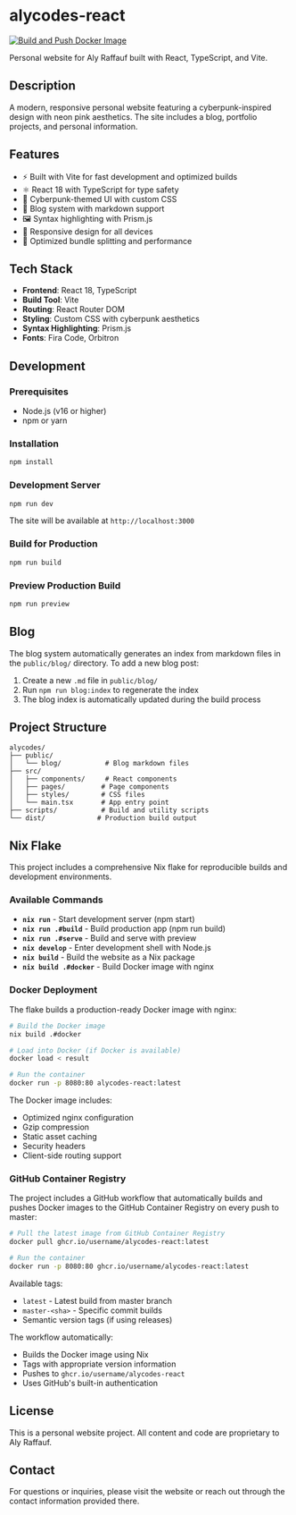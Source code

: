 # alycodes-react

[![Build and Push Docker Image](https://github.com/username/alycodes-react/actions/workflows/docker.yml/badge.svg)](https://github.com/username/alycodes-react/actions/workflows/docker.yml)

Personal website for Aly Raffauf built with React, TypeScript, and Vite.

## Description

A modern, responsive personal website featuring a cyberpunk-inspired design with neon pink aesthetics. The site includes a blog, portfolio projects, and personal information.

## Features

- ⚡ Built with Vite for fast development and optimized builds
- ⚛️ React 18 with TypeScript for type safety
- 🎨 Cyberpunk-themed UI with custom CSS
- 📝 Blog system with markdown support
- 🖼️ Syntax highlighting with Prism.js
- 📱 Responsive design for all devices
- 🚀 Optimized bundle splitting and performance

## Tech Stack

- **Frontend**: React 18, TypeScript
- **Build Tool**: Vite
- **Routing**: React Router DOM
- **Styling**: Custom CSS with cyberpunk aesthetics
- **Syntax Highlighting**: Prism.js
- **Fonts**: Fira Code, Orbitron

## Development

### Prerequisites

- Node.js (v16 or higher)
- npm or yarn

### Installation

```bash
npm install
```

### Development Server

```bash
npm run dev
```

The site will be available at `http://localhost:3000`

### Build for Production

```bash
npm run build
```

### Preview Production Build

```bash
npm run preview
```

## Blog

The blog system automatically generates an index from markdown files in the `public/blog/` directory. To add a new blog post:

1. Create a new `.md` file in `public/blog/`
2. Run `npm run blog:index` to regenerate the index
3. The blog index is automatically updated during the build process

## Project Structure

```
alycodes/
├── public/
│   └── blog/           # Blog markdown files
├── src/
│   ├── components/     # React components
│   ├── pages/         # Page components
│   ├── styles/        # CSS files
│   └── main.tsx       # App entry point
├── scripts/           # Build and utility scripts
└── dist/             # Production build output
```

## Nix Flake

This project includes a comprehensive Nix flake for reproducible builds and development environments.

### Available Commands

- **`nix run`** - Start development server (npm start)
- **`nix run .#build`** - Build production app (npm run build)
- **`nix run .#serve`** - Build and serve with preview
- **`nix develop`** - Enter development shell with Node.js
- **`nix build`** - Build the website as a Nix package
- **`nix build .#docker`** - Build Docker image with nginx

### Docker Deployment

The flake builds a production-ready Docker image with nginx:

```bash
# Build the Docker image
nix build .#docker

# Load into Docker (if Docker is available)
docker load < result

# Run the container
docker run -p 8080:80 alycodes-react:latest
```

The Docker image includes:
- Optimized nginx configuration
- Gzip compression
- Static asset caching
- Security headers
- Client-side routing support

### GitHub Container Registry

The project includes a GitHub workflow that automatically builds and pushes Docker images to the GitHub Container Registry on every push to master:

```bash
# Pull the latest image from GitHub Container Registry
docker pull ghcr.io/username/alycodes-react:latest

# Run the container
docker run -p 8080:80 ghcr.io/username/alycodes-react:latest
```

Available tags:
- `latest` - Latest build from master branch
- `master-<sha>` - Specific commit builds
- Semantic version tags (if using releases)

The workflow automatically:
- Builds the Docker image using Nix
- Tags with appropriate version information
- Pushes to `ghcr.io/username/alycodes-react`
- Uses GitHub's built-in authentication

## License

This is a personal website project. All content and code are proprietary to Aly Raffauf.

## Contact

For questions or inquiries, please visit the website or reach out through the contact information provided there.